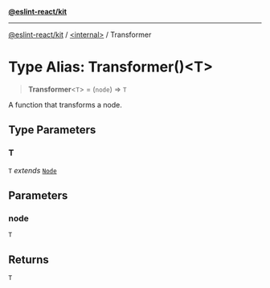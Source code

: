 [**@eslint-react/kit**](../../README.md)

***

[@eslint-react/kit](../../README.md) / [\<internal\>](../README.md) / Transformer

# Type Alias: Transformer()\<T\>

> **Transformer**\<`T`\> = (`node`) => `T`

A function that transforms a node.

## Type Parameters

### T

`T` *extends* [`Node`](../interfaces/Node.md)

## Parameters

### node

`T`

## Returns

`T`
